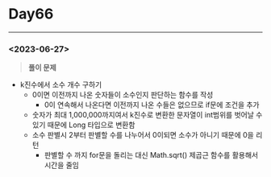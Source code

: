 # Day66

---

### <2023-06-27>

> **풀이 문제**
>
- k진수에서 소수 개수 구하기
    - 0이면 이전까지 나온 숫자들이 소수인지 판단하는 함수를 작성
        - 0이 연속해서 나온다면 이전까지 나온 수들은 없으므로 if문에 조건을 추가
    - 숫자가 최대 1,000,000까지여서 k진수로 변환한 문자열이 int범위를 벗어날 수 있기 때문에 Long 타입으로 변환함
    - 소수 판별시 2부터 판별할 수를 나누어서 0이되면 소수가 아니기 때문에 0을 리턴
        - 판별할 수 까지 for문을 돌리는 대신 Math.sqrt() 제곱근 함수를 활용해서 시간을 줄임